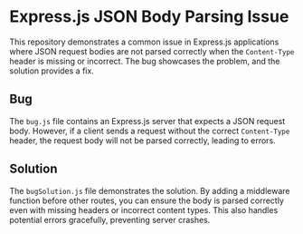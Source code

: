 # Express.js JSON Body Parsing Issue

This repository demonstrates a common issue in Express.js applications where JSON request bodies are not parsed correctly when the `Content-Type` header is missing or incorrect.  The bug showcases the problem, and the solution provides a fix.

## Bug

The `bug.js` file contains an Express.js server that expects a JSON request body. However, if a client sends a request without the correct `Content-Type` header, the request body will not be parsed correctly, leading to errors. 

## Solution

The `bugSolution.js` file demonstrates the solution. By adding a middleware function before other routes, you can ensure the body is parsed correctly even with missing headers or incorrect content types.  This also handles potential errors gracefully, preventing server crashes.